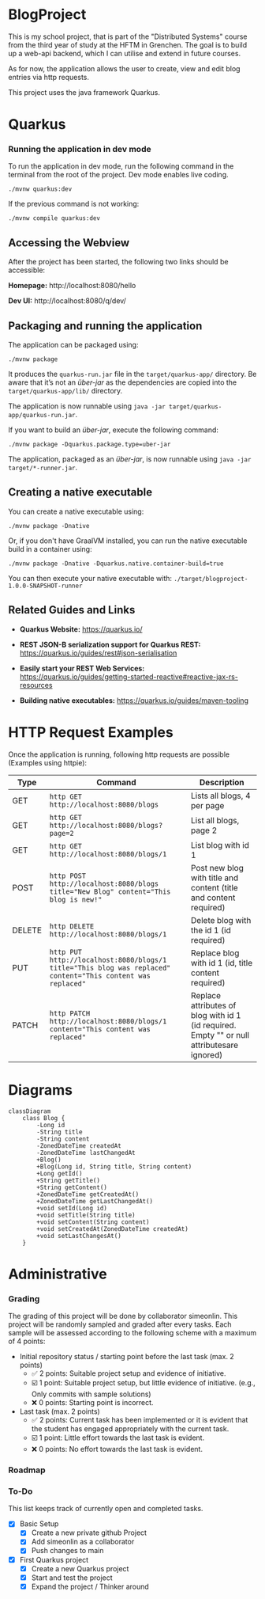 # BlogProject
This is my school project, that is part of the "Distributed Systems" course from the third year of study at the HFTM in Grenchen.
The goal is to build up a web-api backend, which I can utilise and extend in future courses. 

As for now, the application allows the user to create, view and edit blog entries via http requests.

This project uses the java framework Quarkus.

# Quarkus

### Running the application in dev mode
To run the application in dev mode, run the following command in the terminal from the root of the project. Dev mode enables live coding.
```shell script
./mvnw quarkus:dev
```
If the previous command is not working:
```shell script
./mvnw compile quarkus:dev
```

## Accessing the Webview
After the project has been started, the following two links should be accessible:

**Homepage:**       http://localhost:8080/hello

**Dev UI:**         http://localhost:8080/q/dev/

## Packaging and running the application

The application can be packaged using:
```shell script
./mvnw package
```
It produces the `quarkus-run.jar` file in the `target/quarkus-app/` directory.
Be aware that it’s not an _über-jar_ as the dependencies are copied into the `target/quarkus-app/lib/` directory.

The application is now runnable using `java -jar target/quarkus-app/quarkus-run.jar`.

If you want to build an _über-jar_, execute the following command:
```shell script
./mvnw package -Dquarkus.package.type=uber-jar
```

The application, packaged as an _über-jar_, is now runnable using `java -jar target/*-runner.jar`.

## Creating a native executable

You can create a native executable using: 
```shell script
./mvnw package -Dnative
```

Or, if you don't have GraalVM installed, you can run the native executable build in a container using: 
```shell script
./mvnw package -Dnative -Dquarkus.native.container-build=true
```

You can then execute your native executable with: `./target/blogproject-1.0.0-SNAPSHOT-runner`

## Related Guides and Links

- **Quarkus Website:** https://quarkus.io/

- **REST JSON-B serialization support for Quarkus REST:**  https://quarkus.io/guides/rest#json-serialisation

- **Easily start your REST Web Services:** https://quarkus.io/guides/getting-started-reactive#reactive-jax-rs-resources

- **Building native executables:** https://quarkus.io/guides/maven-tooling

# HTTP Request Examples
Once the application is running, following http requests are possible (Examples using httpie):

| Type | Command | Description |
| --- | --- | --- |
| GET | ```http GET http://localhost:8080/blogs``` | Lists all blogs, 4 per page |
| GET | ```http GET http://localhost:8080/blogs?page=2``` | List all blogs, page 2 |
| GET | ```http GET http://localhost:8080/blogs/1``` | List blog with id 1 |
| POST | ```http POST http://localhost:8080/blogs title="New Blog" content="This blog is new!"```| Post new blog with title and content (title and content required) |
| DELETE | ```http DELETE http://localhost:8080/blogs/1``` | Delete blog with the id 1 (id required) |
| PUT | ```http PUT http://localhost:8080/blogs/1 title="This blog was replaced" content="This content was replaced"``` | Replace blog with id 1 (id, title content required) |
| PATCH | ```http PATCH http://localhost:8080/blogs/1 content="This content was replaced"```  | Replace attributes of blog with id 1 (id required. Empty "" or null attributesare ignored) |

# Diagrams

```mermaid
classDiagram
    class Blog {
        -Long id
        -String title
        -String content
        -ZonedDateTime createdAt
        -ZonedDateTime lastChangedAt
        +Blog()
        +Blog(Long id, String title, String content)
        +Long getId()
        +String getTitle()
        +String getContent()
        +ZonedDateTime getCreatedAt()
        +ZonedDateTime getLastChangedAt()
        +void setId(Long id)
        +void setTitle(String title)
        +void setContent(String content)
        +void setCreatedAt(ZonedDateTime createdAt)
        +void setLastChangesAt()
    }
```

# Administrative
### Grading
The grading of this project will be done by collaborator simeonlin.
This project will be randomly sampled and graded after every tasks.
Each sample will be assessed according to the following scheme with a maximum of 4 points:
* Initial repository status / starting point before the last task (max. 2 points)
    * ✅ 2 points: Suitable project setup and evidence of initiative.
    * ☑️ 1 point: Suitable project setup, but little evidence of initiative. (e.g., Only commits with sample solutions)
    * ❌ 0 points: Starting point is incorrect.
* Last task (max. 2 points)
    * ✅ 2 points: Current task has been implemented or it is evident that the student has engaged appropriately with the current task.
    * ☑️ 1 point: Little effort towards the last task is evident.
    * ❌ 0 points: No effort towards the last task is evident.

### Roadmap
### To-Do
This list keeps track of currently open and completed tasks. 
- [x] Basic Setup
    - [x] Create a new private github Project
    - [x] Add simeonlin as a collaborator
    - [x] Push changes to main
- [x] First Quarkus project
    - [x] Create a new Quarkus project
    - [x] Start and test the project
    - [x] Expand the project / Thinker around